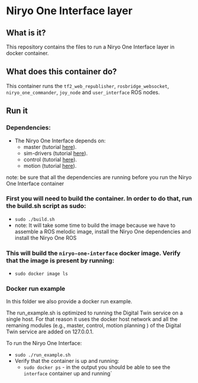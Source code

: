 # Niryo One Interface layer

## What is it?

This repository contains the files to run a Niryo One Interface layer in docker container. 

## What does this container do?

This container runs the `tf2_web_republisher`,  `rosbridge_websocket`, `niryo_one_commander`, `joy_node` and `user_interface` ROS nodes. 

## Run it  

### Dependencies:
- The Niryo One Interface depends on:
    - master (tutorial [here](../../ros-master/)).
    - sim-drivers (tutorial [here](../../niryo-one-drivers/simulation/)).
    - control (tutorial [here](../niryo-one-control/)).
    - motion (tutorial [here](../niryo-one-motion/)).
 
note: be sure that all the dependencies are running before you run the Niryo One Interface container

### First you will need to build the container. In order to do that, run the build.sh script as sudo:
- `sudo ./build.sh`
- note: It will take some time to build the image because we have to assemble a ROS melodic image, install the Niryo One dependencies and install the Niryo One ROS  

### This will build the `niryo-one-interface` docker image. Verify that the image is present by running:
- `sudo docker image ls`

### Docker run example
In this folder we also provide a docker run example. 

The run_example.sh is optimized to running the Digital Twin service on a single host. For that reason it uses the docker host network and all the remaning modules (e.g., master, control, motion planning ) of the Digital Twin service are added on 127.0.0.1.

To run the Niryo One Interface:
- `sudo ./run_example.sh`
- Verify that the container is up and running:
    - `sudo docker ps` - in the output you should be able to see the `interface` container up and running`
